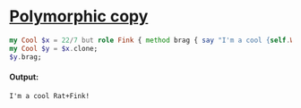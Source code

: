 [1]: https://rosettacode.org/wiki/Polymorphic_copy

# [Polymorphic copy][1]

```raku
my Cool $x = 22/7 but role Fink { method brag { say "I'm a cool {self.WHAT.perl}!" }}
my Cool $y = $x.clone;
$y.brag;
```

#### Output:
```
I'm a cool Rat+Fink!
```